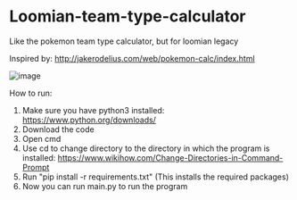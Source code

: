 # Loomian-team-type-calculator
Like the pokemon team type calculator, but for loomian legacy

Inspired by: http://jakerodelius.com/web/pokemon-calc/index.html

![image](https://github.com/xlightningstar/Loomian-team-type-calculator/assets/97979893/9e664efa-7348-4340-8f48-983724dedaa7)

How to run:
1. Make sure you have python3 installed: https://www.python.org/downloads/
2. Download the code
3. Open cmd
4. Use cd to change directory to the directory in which the program is installed: https://www.wikihow.com/Change-Directories-in-Command-Prompt
5. Run "pip install -r requirements.txt" (This installs the required packages)
6. Now you can run main.py to run the program
